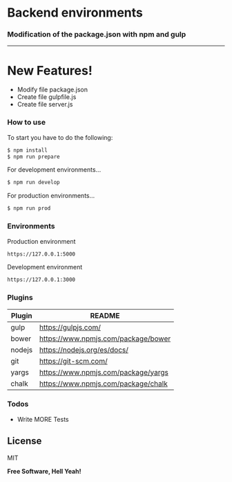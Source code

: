 # Backend environments

### Modification of the package.json with npm and gulp
___
# New Features!

  - Modify file package.json
  - Create file gulpfile.js
  - Create file server.js

### How to use

To start you have to do the following:

```sh
$ npm install
$ npm run prepare
```

For development environments...

```sh
$ npm run develop 
```

For production environments...

```sh
$ npm run prod
```
### Environments

Production environment
```sh
https://127.0.0.1:5000
```

Development environment
```sh
https://127.0.0.1:3000
```

### Plugins

| Plugin | README |
| ------ | ------ |
| gulp | https://gulpjs.com/ |
| bower | https://www.npmjs.com/package/bower |
| nodejs | https://nodejs.org/es/docs/ |
| git | https://git-scm.com/ |
| yargs | https://www.npmjs.com/package/yargs |
| chalk | https://www.npmjs.com/package/chalk |

### Todos

 - Write MORE Tests

License
----

MIT


**Free Software, Hell Yeah!**

[//]: # (These are reference links used in the body of this note and get stripped out when the markdown processor does its job. There is no need to format nicely because it shouldn't be seen. Thanks SO - http://stackoverflow.com/questions/4823468/store-comments-in-markdown-syntax)


   [dill]: <https://github.com/joemccann/dillinger>
   [git-repo-url]: <https://github.com/joemccann/dillinger.git>
   [john gruber]: <http://daringfireball.net>
   [df1]: <http://daringfireball.net/projects/markdown/>
   [markdown-it]: <https://github.com/markdown-it/markdown-it>
   [Ace Editor]: <http://ace.ajax.org>
   [node.js]: <http://nodejs.org>
   [Twitter Bootstrap]: <http://twitter.github.com/bootstrap/>
   [jQuery]: <http://jquery.com>
   [@tjholowaychuk]: <http://twitter.com/tjholowaychuk>
   [express]: <http://expressjs.com>
   [AngularJS]: <http://angularjs.org>
   [Gulp]: <http://gulpjs.com>

   [PlDb]: <https://github.com/joemccann/dillinger/tree/master/plugins/dropbox/README.md>
   [PlGh]: <https://github.com/joemccann/dillinger/tree/master/plugins/github/README.md>
   [PlGd]: <https://github.com/joemccann/dillinger/tree/master/plugins/googledrive/README.md>
   [PlOd]: <https://github.com/joemccann/dillinger/tree/master/plugins/onedrive/README.md>
   [PlMe]: <https://github.com/joemccann/dillinger/tree/master/plugins/medium/README.md>
   [PlGa]: <https://github.com/RahulHP/dillinger/blob/master/plugins/googleanalytics/README.md>

